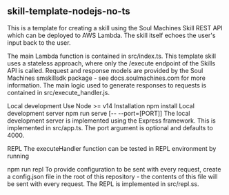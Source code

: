 ## skill-template-nodejs-no-ts
This is a template for creating a skill using the Soul Machines Skill REST API which can be deployed to AWS Lambda. The skill itself echoes the user's input back to the user.

The main Lambda function is contained in src/index.ts. This template skill uses a stateless approach, where only the /execute endpoint of the Skills API is called. Request and response models are provided by the Soul Machines smskillsdk package - see docs.soulmachines.com for more information. The main logic used to generate responses to requests is contained in src/execute_handler.js.

Local development
Use Node >= v14
Installation
npm install
Local development server
npm run serve [-- --port=[PORT]]
The local development server is implemented using the Express framework. This is implemented in src/app.ts. The port argument is optional and defaults to 4000.

REPL
The executeHandler function can be tested in REPL environment by running

npm run repl
To provide configuration to be sent with every request, create a config.json file in the root of this repository - the contents of this file will be sent with every request. The REPL is implemented in src/repl.ss.

